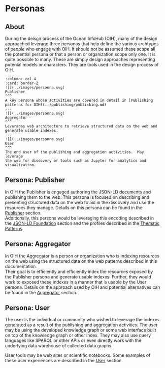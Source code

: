 # Personas

## About 

During the deisgn process of the Ocean InfoHub (OIH), many of the design approached leverage three
personas that help define the various archtypes of people who engage with OIH.  It should not be assumed
these scope all the potential persona or that a person or organization scope only one.  It is quite possible
to many.   These are simply design approaches representing potenial models or characters.   They 
are tools used in the design process of OIH.

```{panels}
:column: col-4
:card: border-2
![](../images/personna.svg) 
Publisher
^^^
A key persona whose activities are covered in detail in [Publishing patterns for OIH](../publishing/publishing.md)
---
![](../images/personna.svg) 
Aggregator
^^^
Leverages web architecture to retrieve structured data on the web and generate usable indexes.
---
![](../images/personna.svg) 
User
^^^
The end user of the publishing and aggregation activities.  May leverage 
the web for discovery or tools such as Jupyter for analytics and visualization.  
```

## Persona: Publisher

In OIH the Publisher is engaged authoring the JSON-LD documents and publishing them 
to the web.  This persona is focused on describing and presenting structured data on the web
to aid in the discovery and use the resources they manage. 
 Details on this persona can be found in the [Publisher](../publishing/publishing.md) section.  
Additionally, this persona would be leveraging this encoding described in the [JSON-LD Foundation](../foundation/foundation.md) section and the 
profiles described in the [Thematic Patterns](../thematics/README.md). 

## Persona: Aggregator

In OIH the Aggregator is a person or organization who is indexing resources on the 
web using the structured data on the web patterns described in this documentation.  
Their goal is to efficiently and efficiently index the resources exposed by the Publisher 
persona and generate usable indexes.  Further, they would work to exposed these indexes in 
a manner that is usable by the User persona.
Details on the approach used by OIH and potential alternatives can be found in the 
[Aggregator](../indexing/index.md) section.

## Persona: User

The user is the individual or community who wished to leverage the indexes generated
as a result of the publishing and aggregation activities. The user may be using the 
developed knowledge graph or some web interface built on top of the knowledge graph or 
other index.  They may also use query languages like SPARQL or other APIs or even 
directly work with the underlying data warehouse of collected data graphs.  

User tools may be web sites or scientific notebooks.  Some examples of these 
user experiences are described in the [User](../users/referenceclient.md) section.